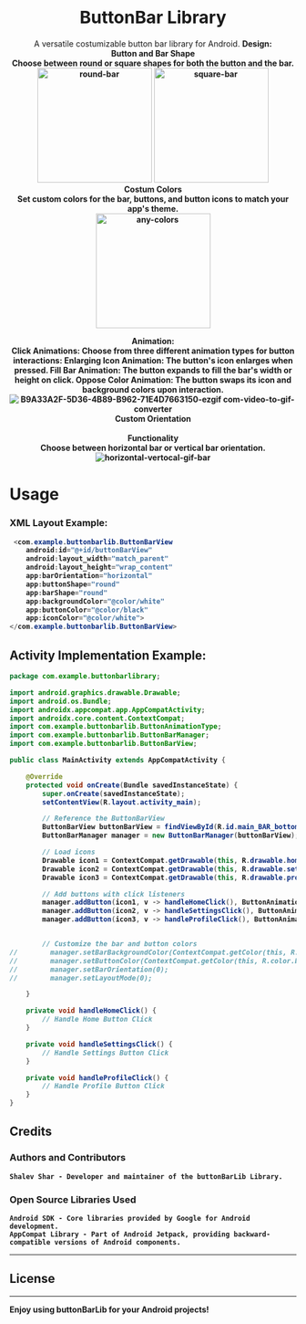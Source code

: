 <div style="text-align: center;">
    <h1 align="center" style="font-size: 30px;">ButtonBar Library</h1>
</div>
<div align="center">
	A versatile costumizable button bar library for Android.
    <b>
    <b>Design:</br>
	    <b size="20">Button and Bar Shape</b>	    
    <br>
        Choose between round or square shapes for both the button and the bar.
      <br>
    <img width="201" alt="round-bar" src="https://github.com/user-attachments/assets/6abce6c6-b6ed-46b8-b208-93af69e04ceb">
    <img width="201" alt="square-bar" src="https://github.com/user-attachments/assets/747c17a1-68e3-48d2-8575-c5b6304d1255">
    <br>
       <b>
	     Costum Colors </b>
    <br>
        Set custom colors for the bar, buttons, and button icons to match your app's theme.
    <br>
    <img width="201" alt="any-colors" src="https://github.com/user-attachments/assets/a3a64be5-b671-46ce-955f-edaf41aa49f1">
 
<b>Animation:</br>
<b>
    Click Animations: Choose from three different animation types for button interactions:
    Enlarging Icon Animation: The button's icon enlarges when pressed.
    Fill Bar Animation: The button expands to fill the bar's width or height on click.
    Oppose Color Animation: The button swaps its icon and background colors upon interaction.
        <br align="center"> ![B9A33A2F-5D36-4B89-B962-71E4D7663150-ezgif com-video-to-gif-converter](https://github.com/user-attachments/assets/f16503df-53e9-4ba6-8562-3a82f82e1fe3)</br>
	<b>Custom Orientation</br>
    <b>
     <b>  
	    <b>Functionality</br>
	<b>Choose between horizontal bar or vertical bar orientation.
		<br align="center"> ![horizontal-vertocal-gif-bar](https://github.com/user-attachments/assets/6cebc497-84c4-4501-97e5-c67b3fa12d5c)</br>
	    </b>
	
</div>




# Usage
### XML Layout Example:
```java
 <com.example.buttonbarlib.ButtonBarView
    android:id="@+id/buttonBarView"
    android:layout_width="match_parent"
    android:layout_height="wrap_content"
    app:barOrientation="horizontal"
    app:buttonShape="round"
    app:barShape="round"
    app:backgroundColor="@color/white"
    app:buttonColor="@color/black"
    app:iconColor="@color/white">
</com.example.buttonbarlib.ButtonBarView>
```

## Activity Implementation Example:
```java
package com.example.buttonbarlibrary;

import android.graphics.drawable.Drawable;
import android.os.Bundle;
import androidx.appcompat.app.AppCompatActivity;
import androidx.core.content.ContextCompat;
import com.example.buttonbarlib.ButtonAnimationType;
import com.example.buttonbarlib.ButtonBarManager;
import com.example.buttonbarlib.ButtonBarView;

public class MainActivity extends AppCompatActivity {

    @Override
    protected void onCreate(Bundle savedInstanceState) {
        super.onCreate(savedInstanceState);
        setContentView(R.layout.activity_main);

        // Reference the ButtonBarView
        ButtonBarView buttonBarView = findViewById(R.id.main_BAR_bottom);
        ButtonBarManager manager = new ButtonBarManager(buttonBarView);

        // Load icons
        Drawable icon1 = ContextCompat.getDrawable(this, R.drawable.home);
        Drawable icon2 = ContextCompat.getDrawable(this, R.drawable.settings);
        Drawable icon3 = ContextCompat.getDrawable(this, R.drawable.profile);

        // Add buttons with click listeners
        manager.addButton(icon1, v -> handleHomeClick(), ButtonAnimationType.ENLARGING_ICON);
        manager.addButton(icon2, v -> handleSettingsClick(), ButtonAnimationType.FILL_BAR);
        manager.addButton(icon3, v -> handleProfileClick(), ButtonAnimationType.OPPOSE_COLOR);


        // Customize the bar and button colors
//        manager.setBarBackgroundColor(ContextCompat.getColor(this, R.color.grey_bar));
//        manager.setButtonColor(ContextCompat.getColor(this, R.color.blue_bar));
//        manager.setBarOrientation(0);
//        manager.setLayoutMode(0);

    }

    private void handleHomeClick() {
        // Handle Home Button Click
    }

    private void handleSettingsClick() {
        // Handle Settings Button Click
    }

    private void handleProfileClick() {
        // Handle Profile Button Click
    }
}
```


## Credits
### Authors and Contributors
	Shalev Shar - Developer and maintainer of the buttonBarLib Library.
### Open Source Libraries Used
	Android SDK - Core libraries provided by Google for Android development.
	AppCompat Library - Part of Android Jetpack, providing backward-compatible versions of Android components.
-----

## License
	
-----

Enjoy using buttonBarLib for your Android projects!
